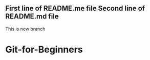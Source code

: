 First line of README.me file
Second line of README.md file
-----------------------------
This is new branch
# Git-for-Beginners
